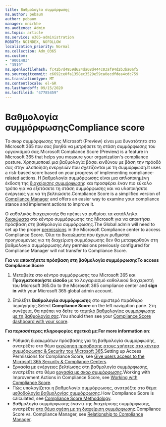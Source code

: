 ```yaml
---
title: Βαθμολογία συμμόρφωσης
ms.author: pebaum
author: pebaum
manager: mnirkhe
ms.audience: Admin
ms.topic: article
ms.service: o365-administration
ROBOTS: NOINDEX, NOFOLLOW
localization_priority: Normal
ms.collection: Adm_O365
ms.custom:
- "9001483"
- "3519"
ms.openlocfilehash: fc42b7d4959d624da68d444c03af94d2b3ba0af5
ms.sourcegitcommit: c6692ce0fa1358ec3529e59ca0ecdfdea4cdc759
ms.translationtype: MT
ms.contentlocale: el-GR
ms.lasthandoff: 09/15/2020
ms.locfileid: "47785459"
---
```

# <a name="compliance-score"></a><span data-ttu-id="2584a-102">Βαθμολογία συμμόρφωσης</span><span class="sxs-lookup"><span data-stu-id="2584a-102">Compliance score</span></span>

<span data-ttu-id="2584a-103">Το σκορ συμμόρφωσης της Microsoft (Preview) είναι μια δυνατότητα στο Microsoft 365 που σας βοηθά να μετρήσετε τη στάση συμμόρφωσης του οργανισμού σας.</span><span class="sxs-lookup"><span data-stu-id="2584a-103">Microsoft Compliance Score (Preview) is a feature in Microsoft 365 that helps you measure your organization's compliance posture.</span></span> <span data-ttu-id="2584a-104">Χρησιμοποιεί μια βαθμολογία βάσει κινδύνου με βάση την πρόοδό σας στην υλοποίηση ενεργειών που σχετίζονται με τη συμμόρφωση.</span><span class="sxs-lookup"><span data-stu-id="2584a-104">It uses a risk-based score based on your progress of implementing compliance-related actions.</span></span>   <span data-ttu-id="2584a-105">Η βαθμολογία συμμόρφωσης είναι μια απλοποιημένη έκδοση της [διαχείρισης συμμόρφωσης](https://docs.microsoft.com/microsoft-365/compliance/compliance-manager-overview) και προσφέρει έναν πιο εύκολο τρόπο για να εξετάσετε τη στάση συμμόρφωσης και να υλοποιήσετε ενέργειες για να τη βελτιώσετε.</span><span class="sxs-lookup"><span data-stu-id="2584a-105">Compliance Score is a simplified version of [Compliance Manager](https://docs.microsoft.com/microsoft-365/compliance/compliance-manager-overview) and offers an easier way to examine your compliance stance and implement actions to improve it.</span></span> 

<span data-ttu-id="2584a-106">Ο καθολικός διαχειριστής θα πρέπει να ρυθμίσει τα κατάλληλα [δικαιώματα](https://docs.microsoft.com/microsoft-365/security/office-365-security/permissions-in-the-security-and-compliance-center) στο κέντρο συμμόρφωσης της Microsoft για να αποκτήσει πρόσβαση στη βαθμολογία συμμόρφωσης.</span><span class="sxs-lookup"><span data-stu-id="2584a-106">The Global admin will need to set up the proper [permissions](https://docs.microsoft.com/microsoft-365/security/office-365-security/permissions-in-the-security-and-compliance-center) in the Microsoft Compliance center to access Compliance Score.</span></span>  <span data-ttu-id="2584a-107">Όλα τα δικαιώματα που έχουν ρυθμιστεί προηγουμένως για τη διαχείριση συμμόρφωσης δεν θα μεταφερθούν στη βαθμολογία συμμόρφωσης.</span><span class="sxs-lookup"><span data-stu-id="2584a-107">Any permissions previously configured for Compliance Manager will not transfer to Compliance Score.</span></span>

<span data-ttu-id="2584a-108">**Για να αποκτήσετε πρόσβαση στη βαθμολογία συμμόρφωσης**</span><span class="sxs-lookup"><span data-stu-id="2584a-108">**To access Compliance Score**</span></span>

1. <span data-ttu-id="2584a-109">Μεταβείτε στο κέντρο συμμόρφωσης του Microsoft 365 και **Πραγματοποιήστε είσοδο** με το λογαριασμό καθολικού διαχειριστή του Microsoft 365.</span><span class="sxs-lookup"><span data-stu-id="2584a-109">Go to the Microsoft 365 compliance center and **sign in** with your Microsoft 365 global admin account.</span></span>

2. <span data-ttu-id="2584a-110">Επιλέξτε **Βαθμολογία συμμόρφωσης** στο αριστερό παράθυρο περιήγησης.</span><span class="sxs-lookup"><span data-stu-id="2584a-110">Select **Compliance Score** on the left navigation pane.</span></span> <span data-ttu-id="2584a-111">Στη συνέχεια, θα πρέπει να δείτε το [ταμπλό βαθμολογίας συμμόρφωσης με τη βαθμολογία σας](https://docs.microsoft.com/microsoft-365/compliance/compliance-score-setup#understand-the-compliance-score-dashboard).</span><span class="sxs-lookup"><span data-stu-id="2584a-111">You should then see your [Compliance Score dashboard with your score](https://docs.microsoft.com/microsoft-365/compliance/compliance-score-setup#understand-the-compliance-score-dashboard).</span></span>
 

<span data-ttu-id="2584a-112">**Για περισσότερες πληροφορίες σχετικά με**:</span><span class="sxs-lookup"><span data-stu-id="2584a-112">**For more information on**:</span></span>

- <span data-ttu-id="2584a-113">Ρύθμιση δικαιωμάτων πρόσβασης για τη βαθμολογία συμμόρφωσης, ανατρέξτε στο θέμα [εκχώρηση πρόσβασης στους χρήστες στα κέντρα συμμόρφωσης & Security του Microsoft 365](https://docs.microsoft.com/microsoft-365/security/office-365-security/grant-access-to-the-security-and-compliance-center).</span><span class="sxs-lookup"><span data-stu-id="2584a-113">Setting up Access Permissions for Compliance Score, see [Give users access to the Microsoft 365 Security & Compliance Centers](https://docs.microsoft.com/microsoft-365/security/office-365-security/grant-access-to-the-security-and-compliance-center).</span></span>
- <span data-ttu-id="2584a-114">Εργασία με ενέργειες βελτίωσης στη βαθμολογία συμμόρφωσης, ανατρέξτε στο θέμα  [εργασία με σκορ συμμόρφωσης](https://docs.microsoft.com/microsoft-365/compliance/working-with-compliance-score).</span><span class="sxs-lookup"><span data-stu-id="2584a-114">Working with Improvement Actions in Compliance Score, see  [Working with Compliance Score](https://docs.microsoft.com/microsoft-365/compliance/working-with-compliance-score).</span></span>
- <span data-ttu-id="2584a-115">Πώς υπολογίζεται η βαθμολογία συμμόρφωσης, ανατρέξτε στο θέμα [μεθοδολογία βαθμολογίας συμμόρφωσης](https://docs.microsoft.com/microsoft-365/compliance/compliance-score-methodology).</span><span class="sxs-lookup"><span data-stu-id="2584a-115">How Compliance Score is calculated, see [Compliance Score Methodology](https://docs.microsoft.com/microsoft-365/compliance/compliance-score-methodology).</span></span>
- <span data-ttu-id="2584a-116">Βαθμολογία συμμόρφωσης έναντι της διαχείρισης συμμόρφωσης, ανατρέξτε [στο θέμα σχέση με τη διαχείριση συμμόρφωσης](https://docs.microsoft.com/microsoft-365/compliance/compliance-score#relationship-to-compliance-manager).</span><span class="sxs-lookup"><span data-stu-id="2584a-116">Compliance Score vs. Compliance Manager, see [Relationship to Compliance Manager](https://docs.microsoft.com/microsoft-365/compliance/compliance-score#relationship-to-compliance-manager).</span></span>

